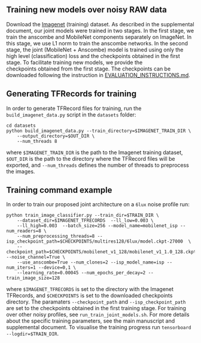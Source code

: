 
## Training new models over noisy RAW data
Download the [Imagenet][in] (training) dataset.
As described in the supplemental document,
our joint models were trained in two stages. 
In the first stage, we train the anscombe 
and MobileNet components separately on ImageNet. 
In this stage, we use L1 norm to train the 
anscombe networks. In the second stage, 
the joint (MobileNet + Anscombe) model is trained using only 
the high level (classification) 
loss and the checkpoints obtained in the first stage. 
To facilitate training new models, we provide the  
checkpoints obtained from the first stage. The checkpoints 
can be downloaded following the instruction in 
[EVALUATION_INSTRUCTIONS.md](EVALUATION_INSTRUCTIONS.md).

## Generating TFRecords for training
In order to generate TFRecord files for training, 
run the `build_imagenet_data.py` script in the `datasets` 
folder:

```
cd datasets
python build_imagenet_data.py --train_directory=$IMAGENET_TRAIN_DIR \
    --output_directory=$OUT_DIR \
    --num_threads 8
```
where `$IMAGENET_TRAIN_DIR` is the path to the Imagenet training dataset,
`$OUT_DIR` is the path to the directory where the TFRecord files will 
be exported, and `--num_threads` defines the number of threads to 
preprocess the images.



##  Training command example
In order to train our proposed joint architecture
on a `6lux` noise profile run:

```
python train_image_classifier.py --train_dir=$TRAIN_DIR \
    --dataset_dir=$IMAGENET_TFRECORDS  --ll_low=0.003 \
    --ll_high=0.003  --batch_size=256 --model_name=mobilenet_isp --num_readers=8 \
    --num_preprocessing_threads=8 --isp_checkpoint_path=$CHECKPOINTS/multires128/6lux/model.ckpt-27000  \
    --checkpoint_path=$CHECKPOINTS/mobilenet_v1_128/mobilenet_v1_1.0_128.ckpt --noise_channel=True \
    --use_anscombe=True --num_clones=2 --isp_model_name=isp --num_iters=1 --device=0,1 \
    --learning_rate=0.00045 --num_epochs_per_decay=2 --train_image_size=128
```
where `$IMAGENET_TFRECORDS` is set to the directory with the Imagenet TFRecords, and `$CHECKPOINTS` is set to the downloaded checkpoints directory. The paramaters `--checkpoint_path` 
and `--isp_checkpoint_path` are set to the checkpoints obtained in the first training stage.
For training over other noisy profiles, see 
`run_train_joint_models.sh`. For more details about the specific training parameters, 
see the main manuscript and supplemental document. To visualise the training 
progress run `tensorboard --logdir=$TRAIN_DIR`.

[in]: http://image-net.org/index

